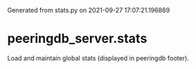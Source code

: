 Generated from stats.py on 2021-09-27 17:07:21.196869

# peeringdb_server.stats

Load and maintain global stats (displayed in peeringdb footer).
